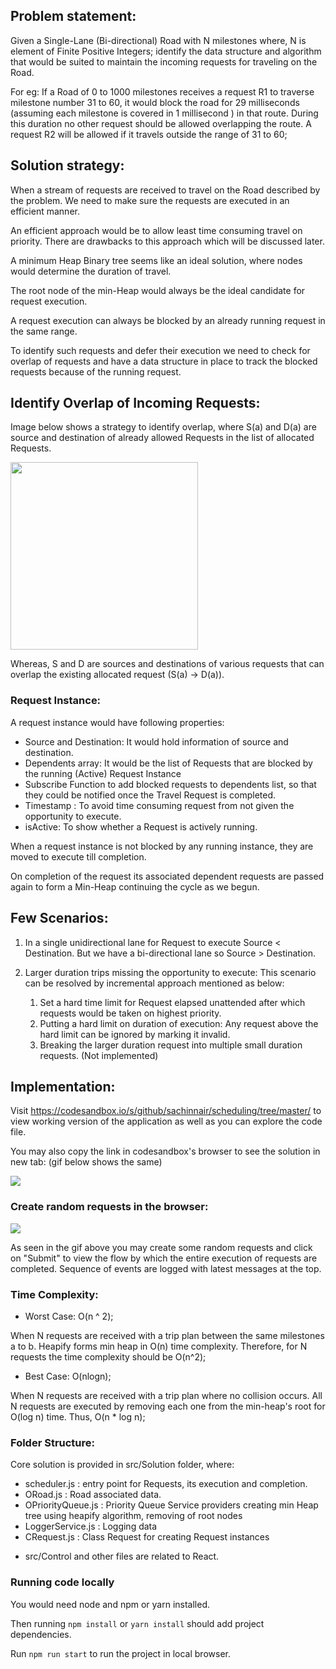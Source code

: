 ## Problem statement:

Given a Single-Lane (Bi-directional) Road with N milestones where, N is element of Finite Positive Integers; identify the data structure and algorithm that would be suited to maintain the incoming requests for traveling on the Road.

For eg: If a Road of 0 to 1000 milestones receives a request R1 to traverse milestone number 31 to 60, it would block the road for 29 milliseconds (assuming each milestone is covered in 1 millisecond ) in that route. During this duration no other request should be allowed overlapping the route. A request R2 will be allowed if it travels outside the range of 31 to 60;

## Solution strategy:

When a stream of requests are received to travel on the Road described by the problem. We need to make sure the requests are executed in an efficient manner. 

An efficient approach would be to allow least time consuming travel on priority. There are drawbacks to this approach which will be discussed later.

A minimum Heap Binary tree seems like an ideal solution, where nodes would determine the duration of travel.

The root node of the min-Heap would always be the ideal candidate for request execution.

A request execution can always be blocked by an already running request in the same range. 

To identify such requests and defer their execution we need to check for overlap of requests and have a data structure in place to track the blocked requests because of the running request.


## Identify Overlap of Incoming Requests:

Image below shows a strategy to identify overlap, where S(a) and D(a) are source and destination of already allowed Requests in the list of allocated Requests. 

<img src="https://user-images.githubusercontent.com/1617638/89754318-0e4f2080-daf9-11ea-94da-2152bc9190e2.jpeg" width="300">


Whereas, S and D are sources and destinations of various requests that can overlap the existing allocated request (S(a) -> D(a)).


### Request Instance:

A request instance would have following properties:

* Source and Destination: It would hold information of source and destination.
* Dependents array: It would be the list of Requests that are blocked by the running (Active) Request Instance 
* Subscribe Function to add blocked requests to dependents list, so that they could be notified once the Travel Request is completed.
* Timestamp : To avoid time consuming request from not given the opportunity to execute.
* isActive: To show whether a Request is actively running.


When a request instance is not blocked by any running instance, they are moved to execute till completion.

On completion of the request its associated dependent requests are passed again to form a Min-Heap continuing the cycle as we begun.


## Few Scenarios:

1.  In a single unidirectional lane for Request to execute Source < Destination. But we have a bi-directional lane so Source > Destination.

2.  Larger duration trips missing the opportunity to execute:
	This scenario can be resolved by incremental approach mentioned as below:
	1. Set a hard time limit for Request elapsed unattended after which requests would be taken on highest priority.
	2. Putting a hard limit on duration of execution: Any request above the hard limit can be ignored by marking it invalid.
	3. Breaking the larger duration request into multiple small duration requests. (Not implemented)


## Implementation:

Visit https://codesandbox.io/s/github/sachinnair/scheduling/tree/master/ to view working version of the application as well as you can explore the code file.

You may also copy the link in codesandbox's browser to see the solution in new tab: (gif below shows the same)

![](https://user-images.githubusercontent.com/1617638/89753733-01313200-daf7-11ea-8f5c-352ce403f8c2.gif)




### Create random requests in the browser:

![](https://user-images.githubusercontent.com/1617638/89753730-fd051480-daf6-11ea-9498-c8d369f544cf.gif)

As seen in the gif above you may create some random requests and click on "Submit" to view the flow by which the entire execution of requests are completed. Sequence of events are logged with latest messages at the top.




### Time Complexity:

* Worst Case: O(n ^ 2);

When N requests are received with a trip plan between the same milestones a to b. Heapify forms min heap in O(n) time complexity. Therefore, for N requests the time complexity should be O(n^2);

* Best Case: O(nlogn);

When N requests are received with a trip plan where no collision occurs. All N requests are executed by removing each one from the min-heap's root for O(log n) time. Thus, O(n * log n);

### Folder Structure:

Core solution is provided in src/Solution folder, where:

- scheduler.js : entry point for Requests, its execution and completion.
- ORoad.js : Road associated data.
- OPriorityQueue.js : Priority Queue Service providers creating min Heap tree using heapify algorithm, removing of root nodes
- LoggerService.js : Logging data
- CRequest.js : Class Request for creating Request instances 

* src/Control and other files are related to React.

### Running code locally

You would need node and npm or yarn installed.

Then running `npm install` or `yarn install` should add project dependencies.

Run `npm run start` to run the project in local browser.


